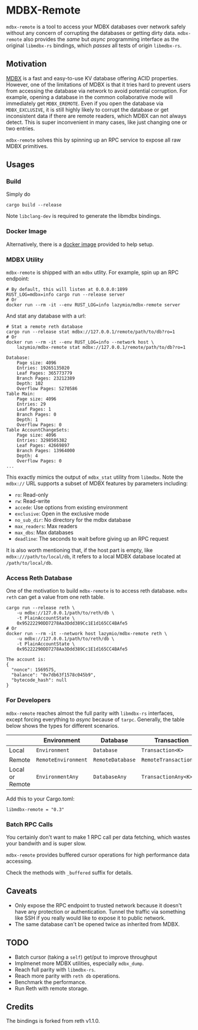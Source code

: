 # MDBX-Remote

`mdbx-remote` is a tool to access your MDBX databases over network safely without any concern of corrupting the databases or getting dirty data. `mdbx-remote` also provides the _same_ but _async_ programming interface as the original `libmdbx-rs` bindings, which _passes_ all tests of origin `libmdbx-rs`.

## Motivation

[MDBX](https://libmdbx.dqdkfa.ru/) is a fast and easy-to-use KV database offering ACID properties. However, one of the limitations of MDBX is that it tries hard to prevent users from accessing the database via network to avoid potential corruption. For example, opening a database in the common collaborative mode will immediately get `MDBX_EREMOTE`. Even if you open the database via `MDBX_EXCLUSIVE`, it is still highly likely to corrupt the database or get inconsistent data if there are remote readers, which MDBX can not always detect. This is super inconvenient in many cases, like just changing one or two entries.

`mdbx-remote` solves this by spinning up an RPC service to expose all raw MDBX primitives.

## Usages

### Build

Simply do

```
cargo build --release
```

Note `libclang-dev` is required to generate the libmdbx bindings.

### Docker Image

Alternatively, there is a [docker image](https://hub.docker.com/r/lazymio/mdbx-remote) provided to help setup.

### MDBX Utility

`mdbx-remote` is shipped with an `mdbx` utlity. For example, spin up an RPC endpoint:

```
# By default, this will listen at 0.0.0.0:1899
RUST_LOG=mdbx=info cargo run --release server
# Or 
docker run --rm -it --env RUST_LOG=info lazymio/mdbx-remote server
```

And stat any database with a url:

```
# Stat a remote reth database
cargo run --release stat mdbx://127.0.0.1/remote/path/to/db?ro=1
# Or
docker run --rm -it --env RUST_LOG=info --network host \
    lazymio/mdbx-remote stat mdbx://127.0.0.1/remote/path/to/db?ro=1

Database:
	Page size: 4096
	Entries: 19265135020
	Leaf Pages: 365773779
	Branch Pages: 23212389
	Depth: 102
	Overflow Pages: 5270586
Table Main:
	Page size: 4096
	Entries: 29
	Leaf Pages: 1
	Branch Pages: 0
	Depth: 1
	Overflow Pages: 0
Table AccountChangeSets:
	Page size: 4096
	Entries: 3298505382
	Leaf Pages: 42669897
	Branch Pages: 13964000
	Depth: 4
	Overflow Pages: 0
...
```

This exactly mimics the output of `mdbx_stat` utility from `libmdbx`. Note the `mdbx://` URL supports a subset of MDBX features by parameters including:

- `ro`: Read-only
- `rw`: Read-write
- `accede`: Use options from existing environment
- `exclusive`: Open in the exclusive mode
- `no_sub_dir`: No directory for the mdbx database
- `max_readers`: Max readers
- `max_dbs`: Max databases
- `deadline`: The seconds to wait before giving up an RPC request

It is also worth mentioning that, if the host part is empty, like `mdbx:///path/to/local/db`, it refers to a local MDBX database located at `/path/to/local/db`.

### Access Reth Database

One of the motivation to build `mdbx-remote` is to access reth database. `mdbx reth` can get a value from one reth table.

```
cargo run --release reth \
    -u mdbx://127.0.0.1/path/to/reth/db \
    -t PlainAccountState \
    0x95222290DD7278Aa3Ddd389Cc1E1d165CC4BAfe5
# Or
docker run --rm -it --network host lazymio/mdbx-remote reth \
    -u mdbx://127.0.0.1/path/to/reth/db \
    -t PlainAccountState \
    0x95222290DD7278Aa3Ddd389Cc1E1d165CC4BAfe5

The account is:
{
  "nonce": 1569575,
  "balance": "0x7db63f1578c045b9",
  "bytecode_hash": null
}
```

### For Developers

`mdbx-remote` reaches almost the full parity with `libmdbx-rs` interfaces, except forcing everything to _async_ because of `tarpc`. Generally, the table below shows the types for different scenarios.

||Environment|Database|Transaction|Cursor|
|-|-|-|-|-|
|Local|`Environment`|`Database`|`Transaction<K>`|`Cursor<K>`|
|Remote|`RemoteEnvironment`|`RemoteDatabase`|`RemoteTransaction<K>`|`RemoteCursor<K>`|
|Local or Remote|`EnvironmentAny`|`DatabaseAny`|`TransactionAny<K>`|`CursorAny<K>`|

Add this to your Cargo.toml:

```
libmdbx-remote = "0.3"
```

### Batch RPC Calls

You certainly don't want to make 1 RPC call per data fetching, which wastes your bandwith and is super slow.

`mdbx-remote` provides buffered cursor operations for high performance data accessing.

Check the methods with `_buffered` suffix for details.

## Caveats

- Only expose the RPC endpoint to trusted network because it doesn't have any protection or authentication. Tunnel the traffic via something like SSH if you really would like to expose it to public network.
- The same database can't be opened twice as inherited from MDBX.

## TODO

- Batch cursor (taking a `self`) get/put to improve throughput
- Implmenet more MDBX utilities, especially `mdbx_dump`.
- Reach full parity with `libmdbx-rs`.
- Reach more parity with `reth db` operations.
- Benchmark the performance.
- Run Reth with remote storage.

## Credits

The bindings is forked from reth v1.1.0.
